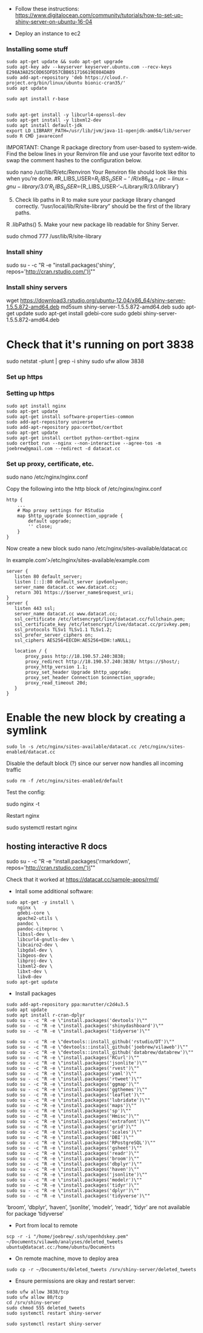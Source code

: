 - Follow these instructions: https://www.digitalocean.com/community/tutorials/how-to-set-up-shiny-server-on-ubuntu-16-04

- Deploy an instance to ec2

### Installing some stuff

```
sudo apt-get update && sudo apt-get upgrade
sudo apt-key adv --keyserver keyserver.ubuntu.com --recv-keys E298A3A825C0D65DFD57CBB651716619E084DAB9
sudo add-apt-repository 'deb https://cloud.r-project.org/bin/linux/ubuntu bionic-cran35/'
sudo apt update

sudo apt install r-base


sudo apt-get install -y libcurl4-openssl-dev
sudo apt-get install -y libxml2-dev
sudo apt install default-jdk
export LD_LIBRARY_PATH=/usr/lib/jvm/java-11-openjdk-amd64/lib/server
sudo R CMD javareconf
```

IMPORTANT:
Change R package directory from user-based to system-wide. Find the below lines in your Renviron file and use your favorite text editor to swap the comment hashes to the configuration below.

sudo nano /usr/lib/R/etc/Renviron
Your Renviron file should look like this when you’re done.
#R_LIBS_USER=${R_LIBS_USER-‘~/R/x86_64-pc-linux-gnu-library/3.0’}
R_LIBS_USER=${R_LIBS_USER-‘~/Library/R/3.0/library’}

5. Check lib paths in R to make sure your package library changed correctly.
“/usr/local/lib/R/site-library” should be the first of the library paths.

R
.libPaths()
5. Make your new package lib readable for Shiny Server.

sudo chmod 777 /usr/lib/R/site-library

### Install shiny

sudo su - -c "R -e \"install.packages('shiny', repos='http://cran.rstudio.com/')\""

### Install shiny servers
wget https://download3.rstudio.org/ubuntu-12.04/x86_64/shiny-server-1.5.5.872-amd64.deb
md5sum shiny-server-1.5.5.872-amd64.deb
sudo apt-get update
sudo apt-get install gdebi-core
sudo gdebi shiny-server-1.5.5.872-amd64.deb
# Check that it's running on port 3838
sudo netstat -plunt | grep -i shiny
sudo ufw allow 3838

### Set up https


### Setting up https

```
sudo apt install nginx
sudo apt-get update
sudo apt-get install software-properties-common
sudo add-apt-repository universe
sudo add-apt-repository ppa:certbot/certbot
sudo apt-get update
sudo apt-get install certbot python-certbot-nginx
sudo certbot run --nginx --non-interactive --agree-tos -m joebrew@gmail.com --redirect -d datacat.cc
```

### Set up proxy, certificate, etc.

sudo nano /etc/nginx/nginx.conf

Copy the following into the http block of /etc/nginx/nginx.conf

```
http {
    ...
    # Map proxy settings for RStudio
    map $http_upgrade $connection_upgrade {
        default upgrade;
        '' close;
    }
}
```

Now create a new block
sudo nano /etc/nginx/sites-available/datacat.cc

In example.com’>/etc/nginx/sites-available/example.com

```
server {
   listen 80 default_server;
   listen [::]:80 default_server ipv6only=on;
   server_name datacat.cc www.datacat.cc;
   return 301 https://$server_name$request_uri;
}
server {
   listen 443 ssl;
   server_name datacat.cc www.datacat.cc;
   ssl_certificate /etc/letsencrypt/live/datacat.cc/fullchain.pem;
   ssl_certificate_key /etc/letsencrypt/live/datacat.cc/privkey.pem;
   ssl_protocols TLSv1 TLSv1.1 TLSv1.2;
   ssl_prefer_server_ciphers on;
   ssl_ciphers AES256+EECDH:AES256+EDH:!aNULL;

   location / {
       proxy_pass http://18.190.57.240:3838;
       proxy_redirect http://18.190.57.240:3838/ https://$host/;
       proxy_http_version 1.1;
       proxy_set_header Upgrade $http_upgrade;
       proxy_set_header Connection $connection_upgrade;
       proxy_read_timeout 20d;
   }
}
```

# Enable the new block by creating a symlink

```
sudo ln -s /etc/nginx/sites-available/datacat.cc /etc/nginx/sites-enabled/datacat.cc
```

Disable the default block (?) since our server now handles all incoming traffic
```
sudo rm -f /etc/nginx/sites-enabled/default
```

Test the config:

sudo nginx -t

Restart nginx

sudo systemctl restart nginx


## hosting interactive R docs

sudo su - -c "R -e \"install.packages('rmarkdown', repos='http://cran.rstudio.com/')\""


Check that it worked at https://datacat.cc/sample-apps/rmd/

- Intall some additional software:
```
sudo apt-get -y install \
    nginx \
    gdebi-core \
    apache2-utils \
    pandoc \
    pandoc-citeproc \
    libssl-dev \
    libcurl4-gnutls-dev \
    libcairo2-dev \
    libgdal-dev \
    libgeos-dev \
    libproj-dev \
    libxml2-dev \
    libxt-dev \
    libv8-dev
sudo apt-get update
```

- Install packages

```
sudo add-apt-repository ppa:marutter/c2d4u3.5
sudo apt update
sudo apt install r-cran-dplyr
sudo su - -c "R -e \"install.packages('devtools')\""
sudo su - -c "R -e \"install.packages('shinydashboard')\""
sudo su - -c "R -e \"install.packages('tidyverse')\""

sudo su - -c "R -e \"devtools::install_github('rstudio/DT')\""
sudo su - -c "R -e \"devtools::install_github('joebrew/vilaweb')\""
sudo su - -c "R -e \"devtools::install_github('databrew/databrew')\""
sudo su - -c "R -e \"install.packages('RCurl')\""
sudo su - -c "R -e \"install.packages('jsonlite')\""
sudo su - -c "R -e \"install.packages('rvest')\""
sudo su - -c "R -e \"install.packages('yaml')\""
sudo su - -c "R -e \"install.packages('rtweet')\""
sudo su - -c "R -e \"install.packages('ggmap')\""
sudo su - -c "R -e \"install.packages('ggthemes')\""
sudo su - -c "R -e \"install.packages('leaflet')\""
sudo su - -c "R -e \"install.packages('lubridate')\""
sudo su - -c "R -e \"install.packages('maps')\""
sudo su - -c "R -e \"install.packages('sp')\""
sudo su - -c "R -e \"install.packages('Hmisc')\""
sudo su - -c "R -e \"install.packages('extrafont')\""
sudo su - -c "R -e \"install.packages('grid')\""
sudo su - -c "R -e \"install.packages('scales')\""
sudo su - -c "R -e \"install.packages('DBI')\""
sudo su - -c "R -e \"install.packages('RPostgreSQL')\""
sudo su - -c "R -e \"install.packages('gsheet')\""
sudo su - -c "R -e \"install.packages('readr')\""
sudo su - -c "R -e \"install.packages('broom')\""
sudo su - -c "R -e \"install.packages('dbplyr')\""
sudo su - -c "R -e \"install.packages('haven')\""
sudo su - -c "R -e \"install.packages('jsonlite')\""
sudo su - -c "R -e \"install.packages('modelr')\""
sudo su - -c "R -e \"install.packages('tidyr')\""
sudo su - -c "R -e \"install.packages('dplyr')\""
sudo su - -c "R -e \"install.packages('tidyverse')\""

```

‘broom’, ‘dbplyr’, ‘haven’, ‘jsonlite’, ‘modelr’, ‘readr’, ‘tidyr’ are not available for package ‘tidyverse’






- Port from local to remote
```
scp -r -i "/home/joebrew/.ssh/openhdskey.pem" ~/Documents/vilaweb/analyses/deleted_tweets ubuntu@datacat.cc:/home/ubuntu/Documents
```

- On remote machine, move to deploy area

```
sudo cp -r ~/Documents/deleted_tweets /srv/shiny-server/deleted_tweets
```

- Ensure permissions are okay and restart server:
```
sudo ufw allow 3838/tcp
sudo ufw allow 80/tcp
cd /srv/shiny-server
sudo chmod 555 deleted_tweets
sudo systemctl restart shiny-server
```
```
sudo systemctl restart shiny-server

```
